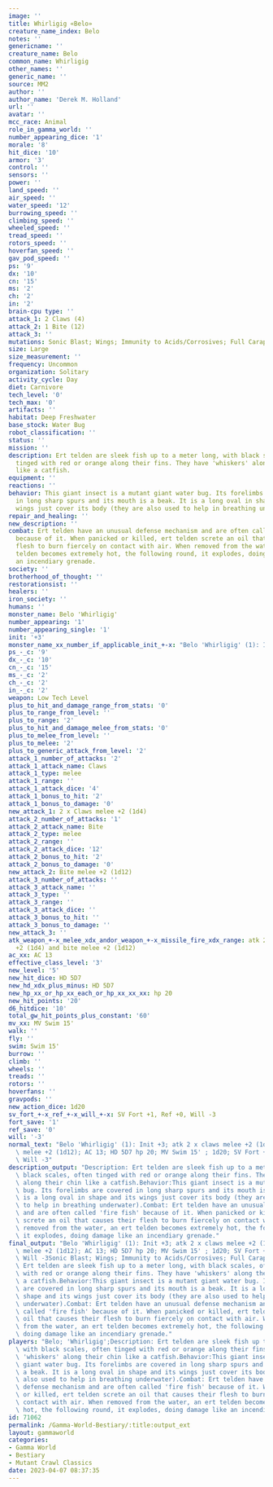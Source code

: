 ```yaml
---
image: ''
title: Whirligig «Belo»
creature_name_index: Belo
notes: ''
genericname: ''
creature_name: Belo
common_name: Whirligig
other_names: ''
generic_name: ''
source: MM2
author: ''
author_name: 'Derek M. Holland'
url: ''
avatar: ''
mcc_race: Animal
role_in_gamma_world: ''
number_appearing_dice: '1'
morale: '8'
hit_dice: '10'
armor: '3'
control: ''
sensors: ''
power: ''
land_speed: ''
air_speed: ''
water_speed: '12'
burrowing_speed: ''
climbing_speed: ''
wheeled_speed: ''
tread_speed: ''
rotors_speed: ''
hoverfan_speed: ''
gav_pod_speed: ''
ps: '9'
dx: '10'
cn: '15'
ms: '2'
ch: '2'
in: '2'
brain-cpu type: ''
attack_1: 2 Claws (4)
attack_2: 1 Bite (12)
attack_3: ''
mutations: Sonic Blast; Wings; Immunity to Acids/Corrosives; Full Carapace; Intuition
size: Large
size_measurement: ''
frequency: Uncommon
organization: Solitary
activity_cycle: Day
diet: Carnivore
tech_level: '0'
tech_max: '0'
artifacts: ''
habitat: Deep Freshwater
base_stock: Water Bug
robot_classification: ''
status: ''
mission: ''
description: Ert telden are sleek fish up to a meter long, with black scales, often
  tinged with red or orange along their fins. They have 'whiskers' along their chin
  like a catfish.
equipment: ''
reactions: ''
behavior: This giant insect is a mutant giant water bug. Its forelimbs are covered
  in long sharp spurs and its mouth is a beak. It is a long oval in shape and its
  wings just cover its body (they are also used to help in breathing underwater).
repair_and_healing: ''
new_description: ''
combat: Ert telden have an unusual defense mechanism and are often called 'fire fish'
  because of it. When panicked or killed, ert telden screte an oil that causes their
  flesh to burn fiercely on contact with air. When removed from the water, an ert
  telden becomes extremely hot, the following round, it explodes, doing damage like
  an incendiary grenade.
society: ''
brotherhood_of_thought: ''
restorationsist: ''
healers: ''
iron_society: ''
humans: ''
monster_name: Belo 'Whirligig'
number_appearing: '1'
number_appearing_single: '1'
init: '+3'
monster_name_xx_number_if_applicable_init_+-x: "Belo 'Whirligig' (1): Init +3"
ps_-_c: '9'
dx_-_c: '10'
cn_-_c: '15'
ms_-_c: '2'
ch_-_c: '2'
in_-_c: '2'
weapon: Low Tech Level
plus_to_hit_and_damage_range_from_stats: '0'
plus_to_range_from_level: ''
plus_to_range: '2'
plus_to_hit_and_damage_melee_from_stats: '0'
plus_to_melee_from_level: ''
plus_to_melee: '2'
plus_to_generic_attack_from_level: '2'
attack_1_number_of_attacks: '2'
attack_1_attack_name: Claws
attack_1_type: melee
attack_1_range: ''
attack_1_attack_dice: '4'
attack_1_bonus_to_hit: '2'
attack_1_bonus_to_damage: '0'
new_attack_1: 2 x Claws melee +2 (1d4)
attack_2_number_of_attacks: '1'
attack_2_attack_name: Bite
attack_2_type: melee
attack_2_range: ''
attack_2_attack_dice: '12'
attack_2_bonus_to_hit: '2'
attack_2_bonus_to_damage: '0'
new_attack_2: Bite melee +2 (1d12)
attack_3_number_of_attacks: ''
attack_3_attack_name: ''
attack_3_type: ''
attack_3_range: ''
attack_3_attack_dice: ''
attack_3_bonus_to_hit: ''
attack_3_bonus_to_damage: ''
new_attack_3: ''
atk_weapon_+-x_melee_xdx_andor_weapon_+-x_missile_fire_xdx_range: atk 2 x claws melee
  +2 (1d4) and bite melee +2 (1d12)
ac_xx: AC 13
effective_class_level: '3'
new_level: '5'
new_hit_dice: HD 5D7
new_hd_xdx_plus_minus: HD 5D7
new_hp_xx_or_hp_xx_each_or_hp_xx_xx_xx: hp 20
new_hit_points: '20'
d6_hitdice: '10'
total_gw_hit_points_plus_constant: '60'
mv_xx: MV Swim 15'
walk: ''
fly: ''
swim: Swim 15'
burrow: ''
climb: ''
wheels: ''
treads: ''
rotors: ''
hoverfans: ''
gravpods: ''
new_action_dice: 1d20
sv_fort_+-x_ref_+-x_will_+-x: SV Fort +1, Ref +0, Will -3
fort_save: '1'
ref_save: '0'
will: '-3'
normal_text: "Belo 'Whirligig' (1): Init +3; atk 2 x claws melee +2 (1d4) and bite\
  \ melee +2 (1d12); AC 13; HD 5D7 hp 20; MV Swim 15' ; 1d20; SV Fort +1, Ref +0,\
  \ Will -3"
description_output: "Description: Ert telden are sleek fish up to a meter long, with\
  \ black scales, often tinged with red or orange along their fins. They have 'whiskers'\
  \ along their chin like a catfish.Behavior:This giant insect is a mutant giant water\
  \ bug. Its forelimbs are covered in long sharp spurs and its mouth is a beak. It\
  \ is a long oval in shape and its wings just cover its body (they are also used\
  \ to help in breathing underwater).Combat: Ert telden have an unusual defense mechanism\
  \ and are often called 'fire fish' because of it. When panicked or killed, ert telden\
  \ screte an oil that causes their flesh to burn fiercely on contact with air. When\
  \ removed from the water, an ert telden becomes extremely hot, the following round,\
  \ it explodes, doing damage like an incendiary grenade."
final_output: "Belo 'Whirligig' (1): Init +3; atk 2 x claws melee +2 (1d4) and bite\
  \ melee +2 (1d12); AC 13; HD 5D7 hp 20; MV Swim 15' ; 1d20; SV Fort +1, Ref +0,\
  \ Will -3Sonic Blast; Wings; Immunity to Acids/Corrosives; Full Carapace; IntuitionDescription:\
  \ Ert telden are sleek fish up to a meter long, with black scales, often tinged\
  \ with red or orange along their fins. They have 'whiskers' along their chin like\
  \ a catfish.Behavior:This giant insect is a mutant giant water bug. Its forelimbs\
  \ are covered in long sharp spurs and its mouth is a beak. It is a long oval in\
  \ shape and its wings just cover its body (they are also used to help in breathing\
  \ underwater).Combat: Ert telden have an unusual defense mechanism and are often\
  \ called 'fire fish' because of it. When panicked or killed, ert telden screte an\
  \ oil that causes their flesh to burn fiercely on contact with air. When removed\
  \ from the water, an ert telden becomes extremely hot, the following round, it explodes,\
  \ doing damage like an incendiary grenade."
players: "Belo; 'Whirligig';Description: Ert telden are sleek fish up to a meter long,\
  \ with black scales, often tinged with red or orange along their fins. They have\
  \ 'whiskers' along their chin like a catfish.Behavior:This giant insect is a mutant\
  \ giant water bug. Its forelimbs are covered in long sharp spurs and its mouth is\
  \ a beak. It is a long oval in shape and its wings just cover its body (they are\
  \ also used to help in breathing underwater).Combat: Ert telden have an unusual\
  \ defense mechanism and are often called 'fire fish' because of it. When panicked\
  \ or killed, ert telden screte an oil that causes their flesh to burn fiercely on\
  \ contact with air. When removed from the water, an ert telden becomes extremely\
  \ hot, the following round, it explodes, doing damage like an incendiary grenade.|"
id: 71062
permalink: /Gamma-World-Bestiary/:title:output_ext
layout: gammaworld
categories:
- Gamma World
- Bestiary
- Mutant Crawl Classics
date: 2023-04-07 08:37:35
---
```


